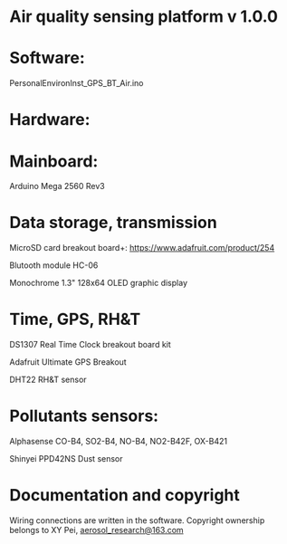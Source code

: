 # Air quality sensing platform v 1.0.0
# Software:
PersonalEnvironInst_GPS_BT_Air.ino 

# Hardware:
# Mainboard:
Arduino Mega 2560 Rev3

# Data storage, transmission
MicroSD card breakout board+: https://www.adafruit.com/product/254

Blutooth module HC-06

Monochrome 1.3" 128x64 OLED graphic display

# Time, GPS, RH&T
DS1307 Real Time Clock breakout board kit

Adafruit Ultimate GPS Breakout

DHT22 RH&T sensor

# Pollutants sensors:
Alphasense CO-B4, SO2-B4, NO-B4, NO2-B42F, OX-B421

Shinyei PPD42NS Dust sensor

# Documentation and copyright
Wiring connections are written in the software. Copyright ownership belongs to XY Pei, aerosol_research@163.com
